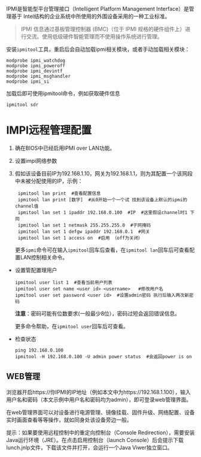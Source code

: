IPMI是智能型平台管理接口（Intelligent Platform Management Interface）是管理基于 Intel结构的企业系统中所使用的外围设备采用的一种工业标准。

> IPMI 信息通过基板管理控制器 (BMC)（位于 IPMI 规格的硬件组件上）进行交流。使用低级硬件智能管理而不使用操作系统进行管理。



安装`ipmitool`工具，重启后会自动加载ipmi相关模块，或者手动加载相关模块：

```shell
modprobe ipmi_watchdog
modprobe ipmi_poweroff
modprobe ipmi_devintf
modprobe ipmi_msghandler
modprobe ipmi_si   
```

加载后即可使用ipmitool命令，例如获取硬件信息

```shell
ipmitool sdr
```

# IMPI远程管理配置

1. 确在BIOS中已经启用IPMI over LAN功能。

2. 设置impi网络参数

3. 假如该设备目前IP为192.168.1.10，网关为192.168.1.1，则为其配置一个该网段中未被分配使用的IP，示例：

   ```shell
    ipmitool lan print  #查看配置信息
    ipmitool lan print [数字]  #从0开始一个一个试 找到该设备上默认的ipmi的channel值
    ipmitool lan set 1 ipaddr 192.168.0.100  #IP  #这里假设channel时1 下同
    ipmitool lan set 1 netmask 255.255.255.0  #子网掩码
    ipmitool lan set 1 defgw ipaddr 192.168.0.1  #网关
    ipmitool lan set 1 access on  #启用 （off为关闭）
   ```

   更多`ipmi`命令可在输入`ipmitool`回车后查看，在`ipmitool lan`回车后可查看配置LAN控制相关命令。

- 设置管配置理用户

  ```shell
  ipmitool user list 1  #查看当前用户列表
  ipmitool user set name <user id> <username>   #修改用户名
  ipmitool user set password <user id>  #设置admin密码 执行后输入两次新密码
  ```
  **注意**：密码可能有位数要求(一般最少8位），密码过短会返回错误信息。

  更多命令帮助，在`ipmitool user`回车后可查看。

- 检查状态

  ```shell
  ping 192.168.0.100
  ipmitool -H 192.168.0.100 -U admin power status  #会返回power is on
  ```

## WEB管理

浏览器开启https://你IPMI的IP地址（例如本文中为https://192.168.1.100），输入用户名和密码（本文示例中用户名和密码均为admin），即可登录web管理界面。

在web管理界面可以对设备进行电源管理、镜像挂载、固件升级、网络配置、设备实时画面查看等等操作，就如同身处该设备旁边一般。

提示：如果要使用远程控制中的重定向控制台（Console Redirection），需要安装Java运行环境（JRE）。在点击启用控制台（launch Console）后会提示下载lunch.jnlp文件，下载该文件并打开，会运行一个Java Viwer独立窗口。